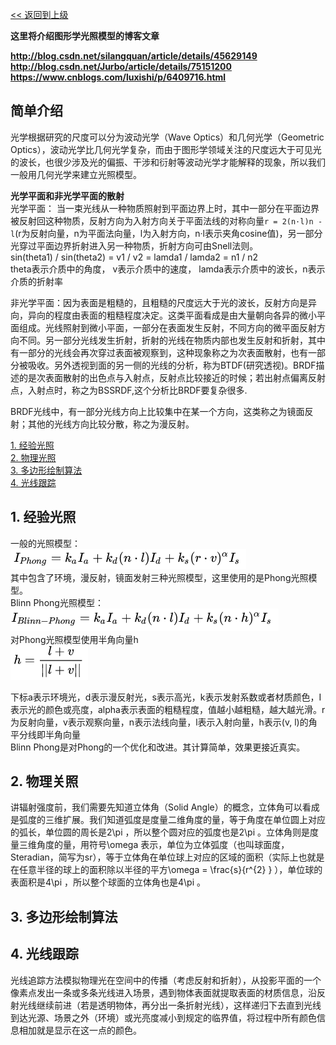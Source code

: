 [<< 返回到上级](index.md)

**这里将介绍图形学光照模型的博客文章**  

**http://blog.csdn.net/silangquan/article/details/45629149**  
**http://blog.csdn.net/Jurbo/article/details/75151200**  
**https://www.cnblogs.com/luxishi/p/6409716.html**    

## **简单介绍**  

光学根据研究的尺度可以分为波动光学（Wave Optics）和几何光学（Geometric Optics），波动光学比几何光学复杂，而由于图形学领域关注的尺度远大于可见光的波长，也很少涉及光的偏振、干涉和衍射等波动光学才能解释的现象，所以我们一般用几何光学来建立光照模型。  

**光学平面和非光学平面的散射**  
光学平面： 当一束光线从一种物质照射到平面边界上时，其中一部分在平面边界被反射回这种物质，反射方向为入射方向关于平面法线的对称向量`r = 2(n·l)n - l`(r为反射向量，n为平面法向量，l为入射方向，n·l表示夹角cosine值)，另一部分光穿过平面边界折射进入另一种物质，折射方向可由Snell法则。   
sin(theta1) / sin(theta2) = v1 / v2 = lamda1 / lamda2 = n1 / n2  
theta表示介质中的角度， v表示介质中的速度， lamda表示介质中的波长，n表示介质的折射率  

非光学平面：因为表面是粗糙的，且粗糙的尺度远大于光的波长，反射方向是异向，异向的程度由表面的粗糙程度决定。这类平面看成是由大量朝向各异的微小平面组成。光线照射到微小平面，一部分在表面发生反射，不同方向的微平面反射方向不同。另一部分光线发生折射，折射的光线在物质内部也发生反射和折射，其中有一部分的光线会再次穿过表面被观察到，这种现象称之为次表面散射，也有一部分被吸收。另外透视到面的另一侧的光线的分析，称为BTDF(研究透视)。BRDF描述的是次表面散射的出色点与入射点，反射点比较接近的时候；若出射点偏离反射点，入射点时，称之为BSSRDF,这个分析比BRDF要复杂很多.   

BRDF光线中，有一部分光线方向上比较集中在某一个方向，这类称之为镜面反射；其他的光线方向比较分散，称之为漫反射。  

[1. 经验光照](#1)  
[2. 物理光照](#2)  
[3. 多边形绘制算法](#3)  
[4. 光线跟踪](#4)  

<span id="3"></span>  
## **1. 经验光照**  

一般的光照模型：  
![Phong](images/phong.png)  
其中包含了环境，漫反射，镜面发射三种光照模型，这里使用的是Phong光照模型。  
Blinn Phong光照模型：  
![Blinn Phong](images/blinn_phong.png)  
对Phong光照模型使用半角向量h  
![Half Angle](images/half_angle.png)  

下标a表示环境光，d表示漫反射光，s表示高光，k表示发射系数或者材质颜色，I表示光的颜色或亮度，alpha表示表面的粗糙程度，值越小越粗糙，越大越光滑。r为反射向量，v表示观察向量，n表示法线向量，l表示入射向量，h表示(v, l)的角平分线即半角向量     
Blinn Phong是对Phong的一个优化和改进。其计算简单，效果更接近真实。  

<span id="3"></span>  
## **2. 物理关照**  

讲辐射强度前，我们需要先知道立体角（Solid Angle）的概念，立体角可以看成是弧度的三维扩展。我们知道弧度是度量二维角度的量，等于角度在单位圆上对应的弧长，单位圆的周长是2\pi ，所以整个圆对应的弧度也是2\pi 。立体角则是度量三维角度的量，用符号\omega 表示，单位为立体弧度（也叫球面度，Steradian，简写为sr），等于立体角在单位球上对应的区域的面积（实际上也就是在任意半径的球上的面积除以半径的平方\omega = \frac{s}{r^{2} } ），单位球的表面积是4\pi ，所以整个球面的立体角也是4\pi 。

<span id="3"></span>  
## **3. 多边形绘制算法**  


<span id="4"></span>  
## **4. 光线跟踪**  

光线追踪方法模拟物理光在空间中的传播（考虑反射和折射），从投影平面的一个像素点发出一条或多条光线进入场景，遇到物体表面就提取表面的材质信息，沿反射光线继续前进（若是透明物体，再分出一条折射光线），这样递归下去直到光线到达光源、场景之外（环境）或光亮度减小到规定的临界值，将过程中所有颜色信息相加就是显示在这一点的颜色。  